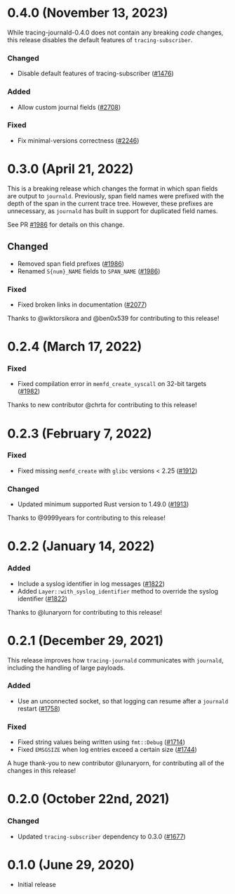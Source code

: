 # 0.4.0 (November 13, 2023)

While tracing-journald-0.4.0 does not contain any breaking _code_ changes, this
release disables the default features of `tracing-subscriber`.

### Changed

- Disable default features of tracing-subscriber ([#1476])

### Added

- Allow custom journal fields ([#2708])

### Fixed

- Fix minimal-versions correctness ([#2246])

[#1476]: https://github.com/tokio-rs/tracing/pull/1476
[#2708]: https://github.com/tokio-rs/tracing/pull/2708
[#2246]: https://github.com/tokio-rs/tracing/pull/2246

# 0.3.0 (April 21, 2022)

This is a breaking release which changes the format in which span fields
are output to `journald`. Previously, span field names were prefixed with the
depth of the span in the current trace tree. However, these prefixes are
unnecessary, as `journald` has built in support for duplicated field names.

See PR [#1986] for details on this change.

## Changed

- Removed span field prefixes ([#1986])
- Renamed `S{num}_NAME` fields to `SPAN_NAME` ([#1986])

### Fixed

- Fixed broken links in documentation ([#2077])

Thanks to @wiktorsikora and @ben0x539 for contributing to this release!

[#1986]: https://github.com/tokio-rs/tracing/pull/1986
[#2077]: https://github.com/tokio-rs/tracing/pull/2077

# 0.2.4 (March 17, 2022)

### Fixed

- Fixed compilation error in `memfd_create_syscall` on 32-bit targets ([#1982])

Thanks to new contributor @chrta for contributing to this release!


[#1982]: https://github.com/tokio-rs/tracing/pull/1982

# 0.2.3 (February 7, 2022)

### Fixed

- Fixed missing `memfd_create` with `glibc` versions < 2.25 ([#1912])

### Changed

- Updated minimum supported Rust version to 1.49.0 ([#1913])

Thanks to @9999years for contributing to this release!

[#1912]: https://github.com/tokio-rs/tracing/pull/1912
[#1913]: https://github.com/tokio-rs/tracing/pull/1913

# 0.2.2 (January 14, 2022)
### Added

- Include a syslog identifier in log messages ([#1822])
- Added `Layer::with_syslog_identifier` method to override the syslog identifier
  ([#1822])

Thanks to @lunaryorn for contributing to this release!

[#1822]: https://github.com/tokio-rs/tracing/pull/1822

# 0.2.1 (December 29, 2021)

This release improves how `tracing-journald` communicates with `journald`,
including the handling of large payloads.

### Added

- Use an unconnected socket, so that logging can resume after a `journald`
  restart ([#1758])

### Fixed

- Fixed string values being written using `fmt::Debug` ([#1714])
- Fixed `EMSGSIZE` when log entries exceed a certain size ([#1744])

A huge thank-you to new contributor @lunaryorn, for contributing all of the
changes in this release!

[#1714]: https://github.com/tokio-rs/tracing/pull/1714
[#1744]: https://github.com/tokio-rs/tracing/pull/1744
[#1758]: https://github.com/tokio-rs/tracing/pull/1758

# 0.2.0 (October 22nd, 2021)

### Changed

- Updated `tracing-subscriber` dependency to 0.3.0 ([#1677])

[#1677]: https://github.com/tokio-rs/tracing/pull/1677
# 0.1.0 (June 29, 2020)

- Initial release